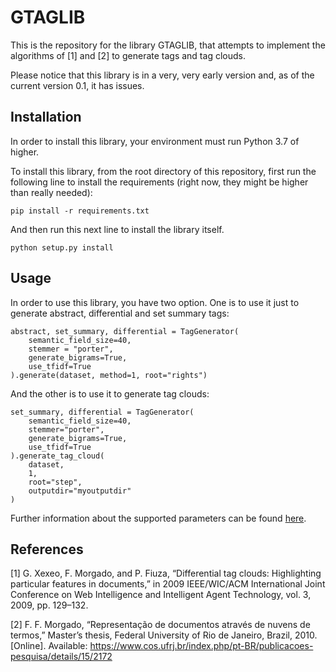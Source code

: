 # GTAGLIB

This is the repository for the library GTAGLIB, that attempts to implement the algorithms of [1] and [2] to generate tags and tag clouds.

Please notice that this library is in a very, very early version and, as of the current version 0.1, it has issues.

## Installation

In order to install this library, your environment must run Python 3.7 of higher.

To install this library, from the root directory of this repository, first run the following line to install the requirements (right now, they might be higher than really needed):

```
pip install -r requirements.txt
```

And then run this next line to install the library itself.

```
python setup.py install
```

## Usage

In order to use this library, you have two option. One is to use it just to generate abstract, differential and set summary tags:

```
abstract, set_summary, differential = TagGenerator(
    semantic_field_size=40, 
    stemmer = "porter", 
    generate_bigrams=True,
    use_tfidf=True
).generate(dataset, method=1, root="rights")
```

And the other is to use it to generate tag clouds:

```
set_summary, differential = TagGenerator(
    semantic_field_size=40, 
    stemmer="porter", 
    generate_bigrams=True,
    use_tfidf=True
).generate_tag_cloud(
    dataset, 
    1,
    root="step", 
    outputdir="myoutputdir"
)
```

Further information about the supported parameters can be found [here]([http://example.com/](https://github.com/GuilhermeCaeiro/gtaglib/wiki/Documentation)).

## References

[1] G. Xexeo, F. Morgado, and P. Fiuza, “Differential tag clouds: Highlighting particular features in documents,” in 2009 IEEE/WIC/ACM International Joint Conference on Web Intelligence and Intelligent Agent Technology, vol. 3, 2009, pp. 129–132.

[2] F. F. Morgado, “Representação de documentos através de nuvens de termos,” Master’s thesis, Federal University of Rio de Janeiro, Brazil, 2010. [Online]. Available: https://www.cos.ufrj.br/index.php/pt-BR/publicacoes-pesquisa/details/15/2172
